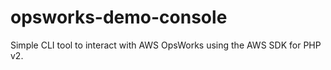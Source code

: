 opsworks-demo-console
=====================

Simple CLI tool to interact with AWS OpsWorks using the AWS SDK for PHP v2.
